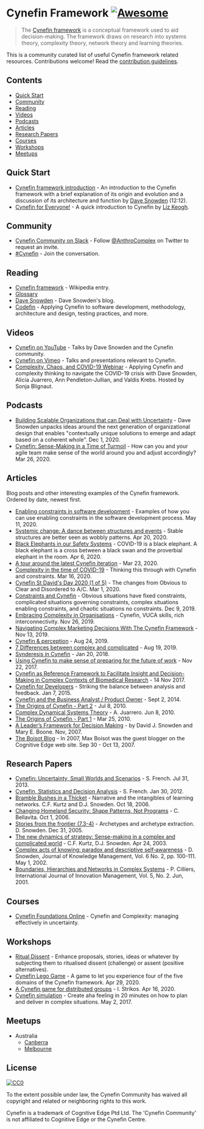# Cynefin Framework [![Awesome](https://awesome.re/badge.svg)](https://awesome.re)

> The [Cynefin framework](https://en.wikipedia.org/wiki/Cynefin_framework) is a conceptual framework used to aid decision-making. The framework draws on research into systems theory, complexity theory, network theory and learning theories.

This is a community curated list of useful Cynefin framework related resources. Contributions welcome! Read the [contribution guidelines](contributing.md). 

## Contents

- [Quick Start](#quick-start)
- [Community](#community)
- [Reading](#reading)
- [Videos](#videos)
- [Podcasts](#podcasts)
- [Articles](#articles)
- [Research Papers](#research-papers)
- [Courses](#courses)
- [Workshops](#workshops)
- [Meetups](#meetups)

## Quick Start

- [Cynefin framework introduction](https://www.youtube.com/watch?v=N7oz366X0-8) - An introduction to the Cynefin framework with a brief explanation of its origin and evolution and a discussion of its architecture and function by [Dave Snowden](https://twitter.com/snowded) (12:12).
- [Cynefin for Everyone!](https://medium.com/@lunivore/cynefin-for-everyone-d5f47d9bd102) - A quick introduction to Cynefin by [Liz Keogh](https://twitter.com/lunivore).

## Community

- [Cynefin Community on Slack](https://cynefincommunity.slack.com) - Follow [@AnthroComplex](https://twitter.com/AnthroComplex) on Twitter to request an invite.
- [#Cynefin](https://twitter.com/search?q=%23Cynefin) - Join the conversation.

## Reading

- [Cynefin framework](https://en.wikipedia.org/wiki/Cynefin_framework) - Wikipedia entry.
- [Glossary](https://cognitive-edge.com/resources/glossary/)
- [Dave Snowden](http://cognitive-edge.com/blog/author/dave-snowden/) - Dave Snowden's blog.
- [Codefin](https://codefin.org/) - Applying Cynefin to software development, methodology, architecture and design, testing practices, and more.

## Videos

- [Cynefin on YouTube](https://www.youtube.com/channel/UCnUs0sHiVp8tn41ohZYFckA) - Talks by Dave Snowden and the Cynefin community.
- [Cynefin on Vimeo](https://vimeo.com/channels/cynefincommunity) - Talks and presentations relevant to Cynefin.
- [Complexity, Chaos, and COVID-19 Webinar](https://cognitive-edge.wistia.com/medias/y8wjlrc2tb) - Applying Cynefin and complexity thinking to navigate the COVID-19 crisis with Dave Snowden, Alicia Juarrero, Ann Pendleton-Jullian, and Valdis Krebs. Hosted by Sonja Blignaut.

## Podcasts

- [Building Scalable Organizations that can Deal with Uncertainty](https://stories.platformdesigntoolkit.com/with-dave-snowden-88ef04b7fadb) - Dave Snowden unpacks ideas around the next generation of organizational design that enables "contextually unique solutions to emerge and adapt based on a coherent whole". Dec 1, 2020.
- [Cynefin: Sense-Making in a Time of Turmoil](https://soundcloud.com/troubleshootingagile/sense-making-framework) - How can you and your agile team make sense of the world around you and adjust accordingly? Mar 26, 2020.

## Articles

Blog posts and other interesting examples of the Cynefin framework. Ordered by date, newest first.

- [Enabling constraints in software development](https://mkaszubowski.com/2020/05/11/enabling-constraints-in-software-development.html) - Examples of how you can use enabling constraints in the software development process. May 11, 2020.
- [Systemic change: A dance between structures and events](https://www.jenal.org/systemic-change-a-dance-between-structures-and-events/) - Stable structures are better seen as wobbly patterns. Apr 20, 2020.
- [Black Elephants in our Safety Systems](http://gswong.com/black-elephants-in-our-safety-systems/) - COVID-19 is a black elephant. A black elephant is a cross between a black swan and the proverbial elephant in the room. Apr 6, 2020.
- [A tour around the latest Cynefin iteration](http://www.chriscorrigan.com/parkinglot/a-tour-around-the-latest-cynefin-iteration/) - Mar 23, 2020.
- [Complexity in the time of COVID-19](http://www.chriscorrigan.com/parkinglot/complexity-in-the-time-of-covid-19/) - Thinking this through with Cynefin and constraints. Mar 16, 2020.
- [Cynefin St David's Day 2020 (1 of 5)](https://cognitive-edge.com/blog/cynefin-st-davids-day-2020-1-of-n/) - The changes from Obvious to Clear and Disordered to A/C. Mar 1, 2020.
- [Constraints and Cynefin](https://lizkeogh.com/2019/12/09/constraints-and-cynefin/) - Obvious situations have fixed constraints, complicated situations governing constraints, complex situations enabling constraints, and chaotic situations no constraints. Dec 9, 2019.
- [Embracing Complexity in Organisations](https://medium.com/humanorganisingco/embracing-complexity-in-organisations-e440016ea17c) - Cynefin, VUCA skills, rich interconnectivity. Nov 26, 2019.
- [Navigating Complex Marketing Decisions With The Cynefin Framework](https://www.forbes.com/sites/forbestechcouncil/2019/11/13/navigating-complex-marketing-decisions-with-the-cynefin-framework/) - Nov 13, 2019.
- [Cynefin & perception](https://cognitive-edge.com/blog/cynefin-perception/) - Aug 24, 2019.
- [7 Differences between complex and complicated](https://blog.usejournal.com/7-differences-between-complex-and-complicated-fa44e0844606) - Aug 19, 2019.
- [Synderesis in Cynefin](https://cognitive-edge.com/blog/synderesis-in-cynefin/) - Jan 20, 2018.
- [Using Cynefin to make sense of preparing for the future of work](https://www.morebeyond.co.za/using-cynefin-to-make-sense-of-preparing-for-the-future-of-work/) - Nov 22, 2017.
- [Cynefin as Reference Framework to Facilitate Insight and Decision-Making in Complex Contexts of Biomedical Research](https://www.frontiersin.org/articles/10.3389/fnins.2017.00634/full) - 14 Nov 2017.
- [Cynefin for Developers](https://lizkeogh.com/cynefin-for-developers/) - Striking the balance between analysis and feedback. Jan 7, 2015.
- [Cynefin and the Business Analyst / Product Owner](https://theitriskmanager.com/2014/09/02/cynefin-and-the-business-analyst-product-owner/) - Sept 2, 2014.
- [The Origins of Cynefin - Part 2](https://cognitive-edge.com/blog/part-two-origins-of-cynefin/) - Jul 8, 2010.
- [Complex Dynamical Systems Theory](http://old.cognitive-edge.com/wp-content/uploads/2010/06/100608-Complex-Dynamical-Systems-Theory.pdf) - A. Juarrero. Jun 8, 2010.
- [The Origins of Cynefin - Part 1](https://cognitive-edge.com/blog/part-one-origins-of-cynefin/) - Mar 25, 2010.
- [A Leader’s Framework for Decision Making](https://hbr.org/2007/11/a-leaders-framework-for-decision-making) - by David J. Snowden and Mary E. Boone. Nov, 2007.
- [The Boisot Blog](https://cognitive-edge.com/wp-content/uploads/2018/01/The-Boisot-Blog.pdf) - In 2007, Max Boisot was the guest blogger on the Cognitive Edge web site. Sep 30 - Oct 13, 2007.

## Research Papers

- [Cynefin: Uncertainty, Small Worlds and Scenarios](https://warwick.ac.uk/fac/sci/statistics/staff/academic-research/french/publications/cynefin_scenarios_small_worlds.pdf) - S. French. Jul 31, 2013.
- [Cynefin, Statistics and Decision Analysis](https://warwick.ac.uk/fac/sci/statistics/staff/academic-research/french/publications/bayesian_in_cynefin.pdf) - S. French. Jan 30, 2012.
- [Bramble Bushes in a Thicket](http://old.cognitive-edge.com/wp-content/uploads/2006/10/52-Bramble-Bushes-in-a-Thicket-1.pdf) - Narrative and the intangibles of learning networks. C.F. Kurtz and D.J. Snowden. Oct 18, 2006.
- [Changing Homeland Security: Shape Patterns, Not Programs](https://www.hsaj.org/articles/680) - C. Bellavita. Oct 1, 2006.
- [Stories from the frontier (7.3-4)](https://journal.emergentpublications.com/article/stories-from-the-frontier-7-3-4/) - Archetypes and archetype extraction. D. Snowden. Dec 31, 2005.
- [The new dynamics of strategy: Sense-making in a complex and complicated world](https://alumni.media.mit.edu/~brooks/storybiz/kurtz.pdf) - C.F. Kurtz, D.J. Snowden. Apr 24, 2003.
- [Complex acts of knowing: paradox and descriptive self‐awareness](http://old.cognitive-edge.com/wp-content/uploads/2002/07/13-Complex-Acts-of-Knowing-paradox-and-descriptive-self-awareness.pdf) - D. Snowden, Journal of Knowledge Management, Vol. 6 No. 2, pp. 100-111. May 1, 2002.
- [Boundaries, Hierarchies and Networks in Complex Systems](http://blogs.cim.warwick.ac.uk/complexity/wp-content/uploads/sites/11/2014/02/Cilliers-2001-Boundaries-Hierarchies-and-Networks.pdf) - P. Cilliers, International Journal of Innovation Management, Vol. 5, No. 2. Jun, 2001.

## Courses

- [Cynefin Foundations Online](https://cognitive-edge.com/events/cynefin-foundations-online-2/) - Cynefin and Complexity: managing effectively in uncertainty.

## Workshops

- [Ritual Dissent](https://cognitive-edge.com/methods/ritual-dissent/) - Enhance proposals, stories, ideas or whatever by subjecting them to ritualised dissent (challenge) or assent (positive alternatives).
- [Cynefin Lego Game](https://www.agile42.com/en/cynefin-lego-game/) - A game to let you experience four of the five domains of the Cynefin framework. Apr 29, 2020.
- [A Cynefin game for distributed groups](https://www.linkedin.com/pulse/cynefin-game-distributed-groups-ioannis-strikos/) - I. Strikos. Apr 16, 2020.
- [Cynefin simulation](https://dandypeople.com/blog/cynefin-simulation-create-aha-feeling-20-min-plan-deliver-complex-situations/) - Create aha feeling in 20 minutes on how to plan and deliver in complex situations. May 2, 2017.

## Meetups

- Australia
  - [Canberra](https://www.meetup.com/en-AU/Cynefin-Canberra-Meetup/)
  - [Melbourne](https://www.meetup.com/Cynefin-Melbourne-Meetup-Group/)
  
## License

[![CC0](https://mirrors.creativecommons.org/presskit/buttons/88x31/svg/cc-zero.svg)](https://creativecommons.org/publicdomain/zero/1.0)

To the extent possible under law, the Cynefin Community has waived all copyright and related or neighboring rights to this work.

Cynefin is a trademark of Cognitive Edge Ptd Ltd. The 'Cynefin Community' is not affiliated to Cognitive Edge or the Cynefin Centre.
